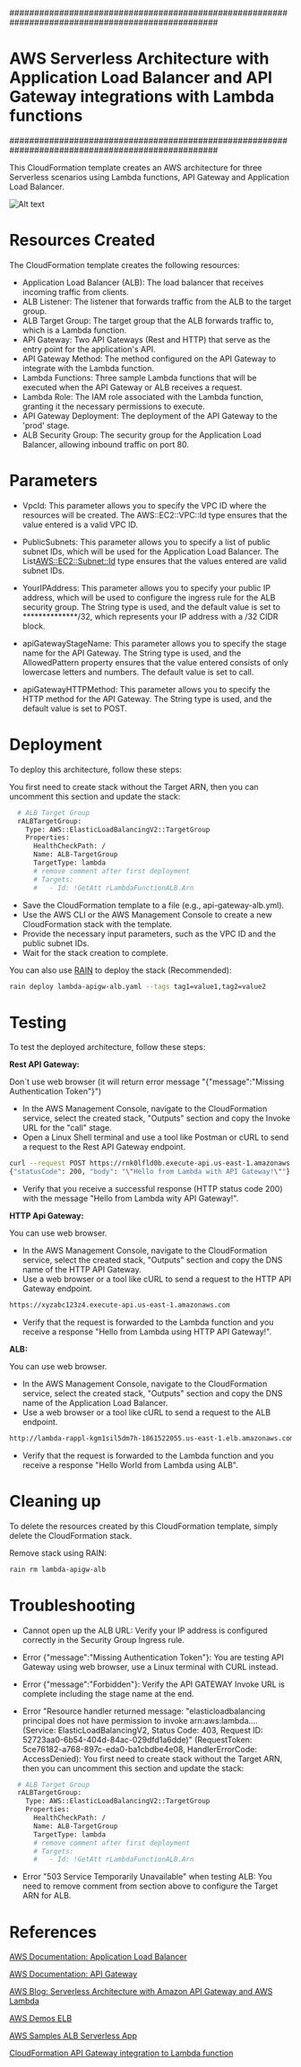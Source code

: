 ##################################################################################################
# AWS Serverless Architecture with Application Load Balancer and API Gateway integrations with Lambda functions
##################################################################################################

This CloudFormation template creates an AWS architecture for three Serverless scenarios using Lambda functions, API Gateway and Application Load Balancer.


![Alt text](../diagrams/lambda-apigw-alb.png?raw=true "Diagram Image")

# Resources Created

The CloudFormation template creates the following resources:

- Application Load Balancer (ALB): The load balancer that receives incoming traffic from clients.
- ALB Listener: The listener that forwards traffic from the ALB to the target group.
- ALB Target Group: The target group that the ALB forwards traffic to, which is a Lambda function.
- API Gateway: Two API Gateways (Rest and HTTP) that serve as the entry point for the application's API.
- API Gateway Method: The method configured on the API Gateway to integrate with the Lambda function.
- Lambda Functions: Three sample Lambda functions that will be executed when the API Gateway or ALB receives a request.
- Lambda Role: The IAM role associated with the Lambda function, granting it the necessary permissions to execute.
- API Gateway Deployment: The deployment of the API Gateway to the 'prod' stage.
- ALB Security Group: The security group for the Application Load Balancer, allowing inbound traffic on port 80.

# Parameters

* VpcId: This parameter allows you to specify the VPC ID where the resources will be created. The AWS::EC2::VPC::Id type ensures that the value entered is a valid VPC ID.

* PublicSubnets: This parameter allows you to specify a list of public subnet IDs, which will be used for the Application Load Balancer. The List<AWS::EC2::Subnet::Id> type ensures that the values entered are valid subnet IDs.

* YourIPAddress: This parameter allows you to specify your public IP address, which will be used to configure the ingress rule for the ALB security group. The String type is used, and the default value is set to **************/32, which represents your IP address with a /32 CIDR block.

* apiGatewayStageName: This parameter allows you to specify the stage name for the API Gateway. The String type is used, and the AllowedPattern property ensures that the value entered consists of only lowercase letters and numbers. The default value is set to call.

* apiGatewayHTTPMethod: This parameter allows you to specify the HTTP method for the API Gateway. The String type is used, and the default value is set to POST.

# Deployment

To deploy this architecture, follow these steps:

You first need to create stack without the Target ARN, then you can uncomment this section and update the stack:

```bash
  # ALB Target Group
  rALBTargetGroup:
    Type: AWS::ElasticLoadBalancingV2::TargetGroup
    Properties:
      HealthCheckPath: /
      Name: ALB-TargetGroup
      TargetType: lambda
      # remove comment after first deployment
      # Targets:
      #   - Id: !GetAtt rLambdaFunctionALB.Arn
```

- Save the CloudFormation template to a file (e.g., api-gateway-alb.yml).
- Use the AWS CLI or the AWS Management Console to create a new CloudFormation stack with the template.
- Provide the necessary input parameters, such as the VPC ID and the public subnet IDs.
- Wait for the stack creation to complete.

You can also use [RAIN](https://github.com/aws-cloudformation/rain) to deploy the stack (Recommended):

```bash
rain deploy lambda-apigw-alb.yaml --tags tag1=value1,tag2=value2
```

# Testing

To test the deployed architecture, follow these steps:

**Rest API Gateway:**

Don´t use web browser (it will return error message "{"message":"Missing Authentication Token"}")

- In the AWS Management Console, navigate to the CloudFormation service, select the created stack, "Outputs" section and copy the Invoke URL for the "call" stage.
- Open a Linux Shell terminal and use a tool like Postman or cURL to send a request to the Rest API Gateway endpoint.

```bash
curl --request POST https://rnk0lfld0b.execute-api.us-east-1.amazonaws.com/call
{"statusCode": 200, "body": "\"Hello from Lambda with API Gateway!\""}
```
- Verify that you receive a successful response (HTTP status code 200) with the message "Hello from Lambda wity API Gateway!".

**HTTP Api Gateway:**

You can use web browser.

- In the AWS Management Console, navigate to the CloudFormation service, select the created stack, "Outputs" section and copy the DNS name of the HTTP API Gateway.
- Use a web browser or a tool like cURL to send a request to the HTTP API Gateway endpoint.

```bash
https://xyzabc123z4.execute-api.us-east-1.amazonaws.com
```

- Verify that the request is forwarded to the Lambda function and you receive a response "Hello from Lambda using HTTP API Gateway!".

**ALB:**

You can use web browser.

- In the AWS Management Console, navigate to the CloudFormation service, select the created stack, "Outputs" section and copy the DNS name of the Application Load Balancer.
- Use a web browser or a tool like cURL to send a request to the ALB endpoint.

```bash
http://lambda-rappl-kgm1sil5dm7h-1861522055.us-east-1.elb.amazonaws.com/
```

- Verify that the request is forwarded to the Lambda function and you receive a response "Hello World from Lambda using ALB".

# Cleaning up
To delete the resources created by this CloudFormation template, simply delete the CloudFormation stack.

Remove stack using RAIN:

```bash
rain rm lambda-apigw-alb
```

# Troubleshooting

* Cannot open up the ALB URL: Verify your IP address is configured correctly in the Security Group Ingress rule.

* Error {"message":"Missing Authentication Token"}: You are testing API Gateway using web browser, use a Linux terminal with CURL instead.

* Error {"message":"Forbidden"}: Verify the API GATEWAY Invoke URL is complete including the stage name at the end.

* Error "Resource handler returned message: "elasticloadbalancing principal does not have permission to invoke arn:aws:lambda.... (Service: ElasticLoadBalancingV2, Status Code: 403, Request ID: 52723aa0-6b54-404d-84ac-029dfd1a6dde)" (RequestToken: 5ce76182-a768-897c-eda0-ba1cbdbe4e08, HandlerErrorCode: AccessDenied): You first need to create stack without the Target ARN, then you can uncomment this section and update the stack:

```bash
  # ALB Target Group
  rALBTargetGroup:
    Type: AWS::ElasticLoadBalancingV2::TargetGroup
    Properties:
      HealthCheckPath: /
      Name: ALB-TargetGroup
      TargetType: lambda
      # remove comment after first deployment
      # Targets:
      #   - Id: !GetAtt rLambdaFunctionALB.Arn
```
* Error "503 Service Temporarily Unavailable" when testing ALB: You need to remove comment from section above to configure the Target ARN for ALB.

# References
[AWS Documentation: Application Load Balancer](https://docs.aws.amazon.com/elasticloadbalancing/latest/application/introduction.html)

[AWS Documentation: API Gateway](https://docs.aws.amazon.com/apigateway/latest/developerguide/welcome.html)

[AWS Blog: Serverless Architecture with Amazon API Gateway and AWS Lambda](https://aws.amazon.com/blogs/compute/serverless-architecture-with-amazon-api-gateway-and-aws-lambda/)

[AWS Demos ELB](https://exampleloadbalancer.com/)

[AWS Samples ALB Serverless App](https://github.com/aws/elastic-load-balancing-tools/tree/master/application-load-balancer-serverless-app)

[CloudFormation API Gateway integration to Lambda function](https://gist.github.com/magnetikonline/c314952045eee8e8375b82bc7ec68e88)
